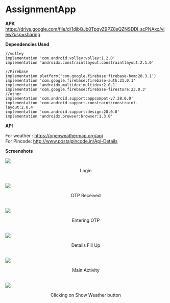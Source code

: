 
# AssignmentApp
<b>APK</b>
https://drive.google.com/file/d/1djbQJb0TpqvZ9PZ8sQZNSDDl_scPNAxc/view?usp=sharing

<b>Dependencies Used</b>
```
//volley  
implementation 'com.android.volley:volley:1.2.0'  
implementation 'androidx.constraintlayout:constraintlayout:2.1.0'  
  
//Firebase  
implementation platform('com.google.firebase:firebase-bom:28.3.1')  
implementation 'com.google.firebase:firebase-auth:21.0.1'  
implementation 'androidx.multidex:multidex:2.0.1'  
implementation 'com.google.firebase:firebase-firestore:23.0.3'  
//other  
implementation 'com.android.support:appcompat-v7:28.0.0'  
implementation 'com.android.support.constraint:constraint-layout:2.0.4'  
implementation 'com.android.support:design:28.0.0'  
implementation 'androidx.browser:browser:1.3.0'
```

<b>API</b><br/>

For weather : https://openweathermap.org/api<br/>
For Pincode: http://www.postalpincode.in/Api-Details

<b>Screenshots</b><br/>

![](https://user-images.githubusercontent.com/57591622/129959921-086c9c7d-09e3-4481-981e-6a61c9b94961.jpg)
<center>Login</center><br/>

![](https://user-images.githubusercontent.com/57591622/129960292-1d08d672-8d96-4731-b5a9-2b358f762739.jpeg)
<center>OTP Received</center><br/>

![](https://user-images.githubusercontent.com/57591622/129959951-b0d3f897-c12e-40b0-a491-f4e8c4589cdb.jpeg)
<center>Entering OTP</center><br/>

![](https://user-images.githubusercontent.com/57591622/129959966-947f2364-40f6-4c2f-861e-09ac2554abe1.jpeg)
<center>Details Fill Up</center><br/>

![](https://user-images.githubusercontent.com/57591622/129960004-832ba1a7-b408-40b6-be1d-43fb4a6aa3b5.jpeg)
<center>Main Activity</center><br/>

![](https://user-images.githubusercontent.com/57591622/129960013-fc45e27e-ec78-44a3-b940-6b0cd39f125e.jpeg)
<center>Clicking on Show Weather button</center><br/>
